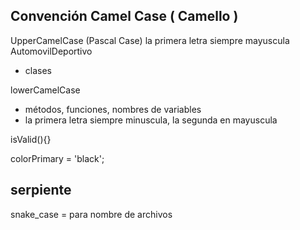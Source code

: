 ## Convención Camel Case ( Camello )

UpperCamelCase (Pascal Case)
la primera letra siempre mayuscula
  AutomovilDeportivo
  - clases

lowerCamelCase

  - métodos, funciones, nombres de variables
  - la primera letra siempre minuscula, la segunda en mayuscula

   isValid(){}

   colorPrimary = 'black';



## serpiente 
snake_case = para nombre de archivos
